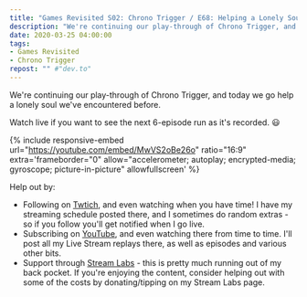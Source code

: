 ```yaml
---
title: "Games Revisited S02: Chrono Trigger / E68: Helping a Lonely Soul"
description: "We're continuing our play-through of Chrono Trigger, and today we go help a lonely soul we've encountered before."
date: 2020-03-25 04:00:00
tags:
- Games Revisited
- Chrono Trigger
repost: "" #"dev.to"
---
```


We're continuing our play-through of Chrono Trigger, and today we go help a lonely soul we've encountered before.

Watch live if you want to see the next 6-episode run as it's recorded. :smiley:
<!--more-->

{% include responsive-embed url="https://youtube.com/embed/MwVS2oBe26o" ratio="16:9" extra='frameborder="0" allow="accelerometer; autoplay; encrypted-media; gyroscope; picture-in-picture" allowfullscreen' %}

Help out by:
 * Following on [Twtich](https://twitch.tv/AnonJr_Live), and even watching when you have time! I have my streaming schedule posted there, and I sometimes do random extras - so if you follow you'll get notified when I go live.
 * Subscribing on [YouTube](http://www.youtube.com/channel/UCXafqhKHbkSUIrq0LAuu0tw), and even watching there from time to time. I'll post all my Live Stream replays there, as well as episodes and various other bits.
 * Support through [Stream Labs](https://streamlabs.com/anonjr_live) - this is pretty much running out of my back pocket. If you're enjoying the content, consider helping out with some of the costs by donating/tipping on my Stream Labs page.